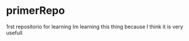 # primerRepo
1rst repositorio for learning
Im learning this thing because I think it is very usefull

